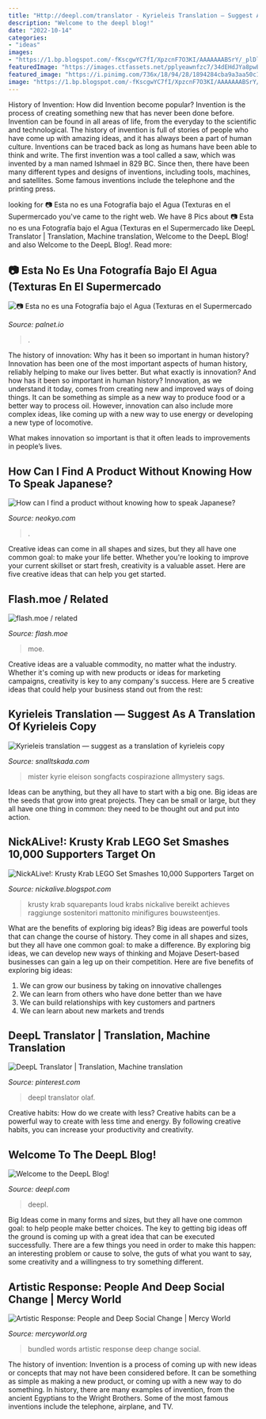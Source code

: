 ```yaml
---
title: "Http://deepl.com/translator - Kyrieleis Translation — Suggest As A Translation Of Kyrieleis Copy"
description: "Welcome to the deepl blog!"
date: "2022-10-14"
categories:
- "ideas"
images:
- "https://1.bp.blogspot.com/-fKscgwYC7fI/XpzcnF7O3KI/AAAAAAABSrY/_plDlcxWtcAuqQ8uj1RoedXrxQMosapCQCNcBGAsYHQ/s640/krusty-krab-spongebob-squarepants-lego-ideas-set-nickelodeon-nick-sbsp_5.png"
featuredImage: "https://images.ctfassets.net/pplyeawnfzc7/34dEHdJYa8pwE5sVz7a5jY/8161380ee7062b58de105013866c9d29/20180215-356be15363a8fe2b486997d731afc2ef.jpg"
featured_image: "https://i.pinimg.com/736x/18/94/28/1894284cba9a3aa50c1054407980aa8c.jpg"
image: "https://1.bp.blogspot.com/-fKscgwYC7fI/XpzcnF7O3KI/AAAAAAABSrY/_plDlcxWtcAuqQ8uj1RoedXrxQMosapCQCNcBGAsYHQ/s640/krusty-krab-spongebob-squarepants-lego-ideas-set-nickelodeon-nick-sbsp_5.png"
---
```



History of Invention: How did Invention become popular?
Invention is the process of creating something new that has never been done before. Invention can be found in all areas of life, from the everyday to the scientific and technological. The history of invention is full of stories of people who have come up with amazing ideas, and it has always been a part of human culture. Inventions can be traced back as long as humans have been able to think and write. The first invention was a tool called a saw, which was invented by a man named Ishmael in 829 BC. Since then, there have been many different types and designs of inventions, including tools, machines, and satellites. Some famous inventions include the telephone and the printing press.

	

		
looking for 📷 Esta no es una Fotografía bajo el Agua (Texturas en el Supermercado you've came to the right web. We have 8 Pics about 📷 Esta no es una Fotografía bajo el Agua (Texturas en el Supermercado like DeepL Translator | Translation, Machine translation, Welcome to the DeepL Blog! and also Welcome to the DeepL Blog!. Read more:
		
    
## 📷 Esta No Es Una Fotografía Bajo El Agua (Texturas En El Supermercado

<img loading=lazy src="https://images.hive.blog/1536x0/https://files.peakd.com/file/peakd-hive/danielvehe/23uFgVz4dthBVLSyL4HA9QAi8D26Cg5RkrJkCe3hVxYnYZdY5cnsT7hojDvBRqYzThegU.jpg" onerror="this.onerror=null;this.src='https://tse2.mm.bing.net/th?id=OIP.tBNfCfD8S3goglLZvwmMFgHaDa&amp;pid=15.1';" alt="📷 Esta no es una Fotografía bajo el Agua (Texturas en el Supermercado">

_Source: palnet.io_

>. 

	

The history of innovation: Why has it been so important in human history?
Innovation has been one of the most important aspects of human history, reliably helping to make our lives better. But what exactly is innovation? And how has it been so important in human history?
Innovation, as we understand it today, comes from creating new and improved ways of doing things. It can be something as simple as a new way to produce food or a better way to process oil. However, innovation can also include more complex ideas, like coming up with a new way to use energy or developing a new type of locomotive.

What makes innovation so important is that it often leads to improvements in people’s lives.

    
## How Can I Find A Product Without Knowing How To Speak Japanese?

<img loading=lazy src="https://neokyo.com/blog/wp-content/uploads/2021/03/Screenshot_2021-03-08-Search-Results-1.png" onerror="this.onerror=null;this.src='https://tse1.mm.bing.net/th?id=OIP.Wk7kjYoKWpyPm7y8Wo_yLgHaCU&amp;pid=15.1';" alt="How can I find a product without knowing how to speak Japanese?">

_Source: neokyo.com_

>. 

	

Creative ideas can come in all shapes and sizes, but they all have one common goal: to make your life better. Whether you're looking to improve your current skillset or start fresh, creativity is a valuable asset. Here are five creative ideas that can help you get started.

    
## Flash.moe / Related

<img loading=lazy src="http://flash.moe/assets/headers/mkt-007.jpg" onerror="this.onerror=null;this.src='https://tse4.mm.bing.net/th?id=OIP.MavV9Yn6D9RUFuY-acwqBAHaEK&amp;pid=15.1';" alt="flash.moe / related">

_Source: flash.moe_

>moe. 

	

Creative ideas are a valuable commodity, no matter what the industry. Whether it's coming up with new products or ideas for marketing campaigns, creativity is key to any company's success. Here are 5 creative ideas that could help your business stand out from the rest: 

    
## Kyrieleis Translation — Suggest As A Translation Of Kyrieleis Copy

<img loading=lazy src="https://snalltskada.com/jtya/9NDjt4FzFWY.jpeg" onerror="this.onerror=null;this.src='https://tse4.mm.bing.net/th?id=OIP.TWbiRIg-Tpgwz7HnE51f-QHaFj&amp;pid=15.1';" alt="Kyrieleis translation — suggest as a translation of kyrieleis copy">

_Source: snalltskada.com_

>mister kyrie eleison songfacts cospirazione allmystery sags. 

	

Ideas can be anything, but they all have to start with a big one. Big ideas are the seeds that grow into great projects. They can be small or large, but they all have one thing in common: they need to be thought out and put into action.

    
## NickALive!: Krusty Krab LEGO Set Smashes 10,000 Supporters Target On

<img loading=lazy src="https://1.bp.blogspot.com/-fKscgwYC7fI/XpzcnF7O3KI/AAAAAAABSrY/_plDlcxWtcAuqQ8uj1RoedXrxQMosapCQCNcBGAsYHQ/s640/krusty-krab-spongebob-squarepants-lego-ideas-set-nickelodeon-nick-sbsp_5.png" onerror="this.onerror=null;this.src='https://tse4.mm.bing.net/th?id=OIP.rq91fua9ACHSmFQck8fUjQHaE8&amp;pid=15.1';" alt="NickALive!: Krusty Krab LEGO Set Smashes 10,000 Supporters Target on">

_Source: nickalive.blogspot.com_

>krusty krab squarepants loud krabs nickalive bereikt achieves raggiunge sostenitori mattonito minifigures bouwsteentjes. 

	

What are the benefits of exploring big ideas?
Big ideas are powerful tools that can change the course of history. They come in all shapes and sizes, but they all have one common goal: to make a difference. By exploring big ideas, we can develop new ways of thinking and Mojave Desert-based businesses can gain a leg up on their competition. Here are five benefits of exploring big ideas: 
1. We can grow our business by taking on innovative challenges
2. We can learn from others who have done better than we have
3. We can build relationships with key customers and partners
4. We can learn about new markets and trends

    
## DeepL Translator | Translation, Machine Translation

<img loading=lazy src="https://i.pinimg.com/736x/18/94/28/1894284cba9a3aa50c1054407980aa8c.jpg" onerror="this.onerror=null;this.src='https://tse4.mm.bing.net/th?id=OIP.UaDgqsV1c7tFK5ESMo6MpQHaHa&amp;pid=15.1';" alt="DeepL Translator | Translation, Machine translation">

_Source: pinterest.com_

>deepl translator olaf. 

	

Creative habits: How do we create with less?
Creative habits can be a powerful way to create with less time and energy. By following creative habits, you can increase your productivity and creativity.

    
## Welcome To The DeepL Blog!

<img loading=lazy src="https://images.ctfassets.net/pplyeawnfzc7/34dEHdJYa8pwE5sVz7a5jY/8161380ee7062b58de105013866c9d29/20180215-356be15363a8fe2b486997d731afc2ef.jpg" onerror="this.onerror=null;this.src='https://tse1.mm.bing.net/th?id=OIP.NWvhU2Oo_itIaZfXMa_C7wHaDB&amp;pid=15.1';" alt="Welcome to the DeepL Blog!">

_Source: deepl.com_

>deepl. 

	

Big Ideas come in many forms and sizes, but they all have one common goal: to help people make better choices. The key to getting big ideas off the ground is coming up with a great idea that can be executed successfully. There are a few things you need in order to make this happen: an interesting problem or cause to solve, the guts of what you want to say, some creativity and a willingness to try something different.

    
## Artistic Response: People And Deep Social Change | Mercy World

<img loading=lazy src="https://www.mercyworld.org/45074/a42247d4a5/bundled-words.jpg?q=65&amp;w=900&amp;lossless=1&amp;fm=jpg&amp;ixlib=js-1.1.1&amp;s=0c38544c1f9f95572715fbd23aee0e34" onerror="this.onerror=null;this.src='https://tse1.mm.bing.net/th?id=OIP.HmMVleUAE4fq5Ne0AEyORgHaJ4&amp;pid=15.1';" alt="Artistic Response: People and Deep Social Change | Mercy World">

_Source: mercyworld.org_

>bundled words artistic response deep change social. 

	

The history of invention:
Invention is a process of coming up with new ideas or concepts that may not have been considered before. It can be something as simple as making a new product, or coming up with a new way to do something. In history, there are many examples of invention, from the ancient Egyptians to the Wright Brothers. Some of the most famous inventions include the telephone, airplane, and TV.

